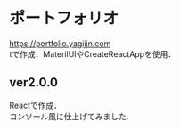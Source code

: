 # ポートフォリオ  
https://portfolio.yagijin.com  
tで作成．MaterilUIやCreateReactAppを使用．    

## ver2.0.0  
Reactで作成．  
コンソール風に仕上げてみました.    
